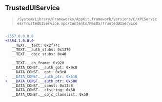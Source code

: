 ## TrustedUIService

> `/System/Library/Frameworks/AppKit.framework/Versions/C/XPCServices/TrustedUIService.xpc/Contents/MacOS/TrustedUIService`

```diff

-2557.0.0.0.0
+2554.1.0.0.0
   __TEXT.__text: 0x2f74c
   __TEXT.__auth_stubs: 0x1370
   __TEXT.__objc_stubs: 0x40

   __TEXT.__eh_frame: 0x920
   __DATA_CONST.__auth_got: 0x9c8
   __DATA_CONST.__got: 0x3c8
-  __DATA_CONST.__auth_ptr: 0x510
+  __DATA_CONST.__auth_ptr: 0x580
   __DATA_CONST.__const: 0x13c8
   __DATA_CONST.__cfstring: 0x60
   __DATA_CONST.__objc_classlist: 0x50

```
